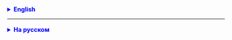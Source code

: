 
<details style="margin-top: 16px">
  <summary style="cursor: pointer; color: blue;"><b>English</b></summary>

**Task 1.**
Create a class MyClass with fields of the type:
- String
- int
- double
  for example:
  Person - name, weight, age
  City - name, population, area
  ...
  or choose the one with which you did projects on the Marathon.

Do with a set of objects of this class everything that we did in the lesson:
- sorting by default
- sorting by 2 criteria
- searching in an array using Arrays.binarySearch()

**Task 2.**
Create an array of real numbers based on the Double wrapper class with 10 elements, fill it with random numbers in the range from 0 to 10.
Do the sorting:
- ascending;
- descending.

**Task 3.(*)**
In the DateSortTest class (see the lesson code), implement a comparator in the setUp method so that the test is correct.
Please do not use Java Time API.

</details>

<hr>

<details style="margin-top: 16px">
  <summary style="cursor: pointer; color: blue;"><b>На русском</b></summary>

**Задание 1.**
Придумайте класс МойКласс с полями типа:
- String
- int
- double
например:
Person - name, weight, age
City - name, population, area
...
или выберите тот, с которым вы делали проекты по Марафону.

Выполните с набором объектов этого класса все то, что мы делали на занятии:
- сортировка по умолчанию
- сортировка по 2-м критериям
- поиск в массиве с помощью Arrays.binarySearch()

**Задание 2.**
Создайте массив действительных чисел на базе класса-обертки Double на 10 элементов, заполните его случайными числами в интервале от 0 до 10.
Выполните сортировки:
- ascending; // 
- descending. // 

**Задание 3.(*)**
В классе DateSortTest (см. код занятия), реализовать компаратор в методе setUp, чтобы тест был верный.
Просьба не использовать Java Time API.


</details>

